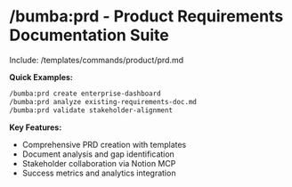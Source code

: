 # /bumba:prd - Product Requirements Documentation Suite

Include: /templates/commands/product/prd.md

**Quick Examples:**

```bash
/bumba:prd create enterprise-dashboard
/bumba:prd analyze existing-requirements-doc.md
/bumba:prd validate stakeholder-alignment
```

**Key Features:**

- Comprehensive PRD creation with templates
- Document analysis and gap identification
- Stakeholder collaboration via Notion MCP
- Success metrics and analytics integration
